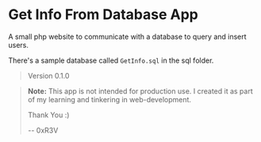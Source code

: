 # Get Info From Database App

A small php website to communicate with a database to query and insert users.

There's a sample database called `GetInfo.sql` in the sql folder.

> Version 0.1.0

> **Note:** This app is not intended for production use.
> I created it as part of my learning and tinkering in web-development.
> 
> Thank You :)
> 
> -- 0xR3V

